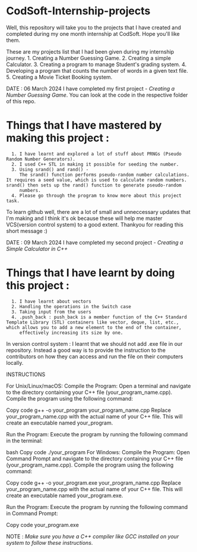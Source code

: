 # CodSoft-Internship-projects
Well, this repository will take you to the projects that I have created and completed during my one month internship at CodSoft. Hope you'll like them.

These are my projects list that I had been given during my internship journey.
               1. Creating a Number Guessing Game.
               2. Creating a simple Calculator.
               3. Creating a program to manage Student's grading system.
               4. Developing a program that counts the number of words in a given text file.
               5. Creating a Movie Ticket Booking system.

DATE : 06 March 2024
   I have completed my first project - *Creating a Number Guessing Game*. You can look at the code in the respective folder of this repo. 
   # Things that I have mastered by making this project :
      1. I have learnt and explored a lot of stuff about PRNGs (Pseudo Random Number Generators).
      2. I used C++ STL in making it possible for seeding the number. 
      3. Using srand() and rand() - 
         The srand() function performs pseudo-random number calculations. It requires a seed value, which is used to calculate random numbers. srand() then sets up the rand() function to generate pseudo-random 
         numbers.
      4. Please go through the program to know more about this project task.

To learn github well, there are a lot of small and unneccessary updates that I'm making and I think it's ok because these will help me master VCS(version control system) to a good extent. Thankyou for reading this short message :)

DATE : 09 March 2024
   I have completed my second project - *Creating a Simple Calculator in C++*
   # Things that I have learnt by doing this project : 
      1. I have learnt about vectors
      2. Handling the operations in the Switch case
      3. Taking input from the users 
      4. .push_back : push_back is a member function of the C++ Standard Template Library (STL) containers like vector, deque, list, etc., which allows you to add a new element to the end of the container, 
         effectively increasing its size by one.

In version control system : I learnt that we should not add .exe file in our repository. Instead a good way is to provide the instruction to the contributors on how they can access and run the file on their computers locally.

INSTRUCTIONS

For Unix/Linux/macOS:
Compile the Program:
Open a terminal and navigate to the directory containing your C++ file (your_program_name.cpp). Compile the program using the following command:

Copy code
g++ -o your_program your_program_name.cpp
Replace your_program_name.cpp with the actual name of your C++ file. This will create an executable named your_program.

Run the Program:
Execute the program by running the following command in the terminal:

bash
Copy code
./your_program
For Windows:
Compile the Program:
Open Command Prompt and navigate to the directory containing your C++ file (your_program_name.cpp). Compile the program using the following command:

Copy code
g++ -o your_program.exe your_program_name.cpp
Replace your_program_name.cpp with the actual name of your C++ file. This will create an executable named your_program.exe.

Run the Program:
Execute the program by running the following command in Command Prompt:

Copy code
your_program.exe

NOTE : *Make sure you have a C++ compiler like GCC installed on your system to follow these instructions*.






